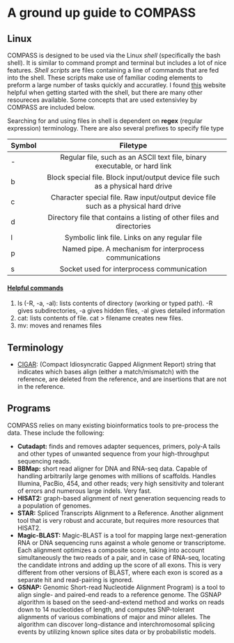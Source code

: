 A ground up guide to COMPASS
===


## Linux

COMPASS is designed to be used via the Linux _shell_ (specifically the bash shell). It is similar to command prompt and terminal 
but includes a lot of nice features. _Shell scripts_ are files containing a line of commands that are fed
into the shell. These scripts make use of familiar coding elements to preform a large number of tasks
quickly and accuratley. I found [this](https://www.tutorialspoint.com/unix/shell_scripting.htm) website helpful
when getting started with the shell, but there are many other resoureces available. Some concepts that are 
used extensivley by COMPASS are included below.

Searching for and using files in shell is dependent on **regex** (regular expression) terminology. There are also several 
prefixes to specify file type

| Symbol        | Filetype      |
| --------|:-------------:|
| - | Regular file, such as an ASCII text file, binary executable, or hard link | 
| b | Block special file. Block input/output device file such as a physical hard drive    |
| c | Character special file. Raw input/output device file such as a physical hard drive |
| d | Directory file that contains a listing of other files and directories |
| l | Symbolic link file. Links on any regular file |
| p | Named pipe. A mechanism for interprocess communications |
| s | Socket used for interprocess communication |

#### [Helpful commands](https://oit.ua.edu/wp-content/uploads/2020/12/Linux_bash_cheat_sheet-1.pdf)
1. ls (-R, -a, -al): lists contents of directory (working or typed path). -R gives subdirectories, -a gives hidden files, -al gives detailed information
2. cat: lists contents of file. cat > filename creates new files. 
3. mv: moves and renames files

## Terminology
- [CIGAR](https://sites.google.com/site/bioinformaticsremarks/bioinfo/sam-bam-format/what-is-a-cigar): (Compact Idiosyncratic Gapped Alignment Report) string that indicates which bases align (either a match/mismatch) with the reference, are deleted from the reference, and are insertions that are not in the reference.

## Programs

COMPASS relies on many existing bioinformatics tools to pre-process the data. These include the following:
- **Cutadapt:** finds and removes adapter sequences, primers, poly-A tails and other types of unwanted sequence from your high-throughput sequencing reads.
- **BBMap:**  short read aligner for DNA and RNA-seq data. Capable of handling arbitrarily large genomes with millions of scaffolds. Handles Illumina, PacBio, 454, and other reads; very high sensitivity and tolerant of errors and numerous large indels. Very fast.
- **HISAT2:** graph-based alignment of next generation sequencing reads to a population of genomes.
- **STAR:** Spliced Transcripts Alignment to a Reference. Another alignment tool that is very robust and accurate, but requires more resources that HISAT2.
- **Magic-BLAST:** Magic-BLAST is a tool for mapping large next-generation RNA or DNA sequencing runs against a whole genome or transcriptome. Each alignment optimizes a composite score, taking into account simultaneously the two reads of a pair, and in case of RNA-seq, locating the candidate introns and adding up the score of all exons. This is very different from other versions of BLAST, where each exon is scored as a separate hit and read-pairing is ignored.
- **GSNAP:** Genomic Short-read Nucleotide Alignment Program) is a tool to align single- and paired-end reads to a reference genome. The GSNAP algorithm is based on the seed-and-extend method and works on reads down to 14 nucleotides of length, and computes SNP-tolerant alignments of various combinations of major and minor alleles. The algorithm can discover long-distance and interchromosomal splicing events by utilizing known splice sites data or by probabilistic models.
